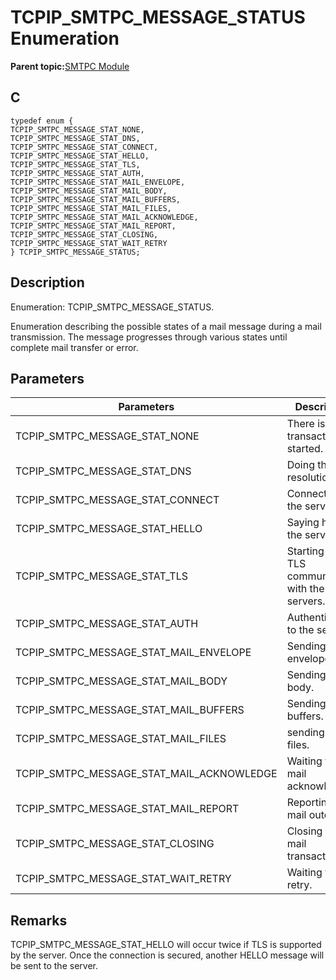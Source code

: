 # TCPIP\_SMTPC\_MESSAGE\_STATUS Enumeration

**Parent topic:**[SMTPC Module](GUID-1477C704-4A26-476C-8E70-7514FAF123F4.md)

## C

```
typedef enum {
TCPIP_SMTPC_MESSAGE_STAT_NONE,
TCPIP_SMTPC_MESSAGE_STAT_DNS,
TCPIP_SMTPC_MESSAGE_STAT_CONNECT,
TCPIP_SMTPC_MESSAGE_STAT_HELLO,
TCPIP_SMTPC_MESSAGE_STAT_TLS,
TCPIP_SMTPC_MESSAGE_STAT_AUTH,
TCPIP_SMTPC_MESSAGE_STAT_MAIL_ENVELOPE,
TCPIP_SMTPC_MESSAGE_STAT_MAIL_BODY,
TCPIP_SMTPC_MESSAGE_STAT_MAIL_BUFFERS,
TCPIP_SMTPC_MESSAGE_STAT_MAIL_FILES,
TCPIP_SMTPC_MESSAGE_STAT_MAIL_ACKNOWLEDGE,
TCPIP_SMTPC_MESSAGE_STAT_MAIL_REPORT,
TCPIP_SMTPC_MESSAGE_STAT_CLOSING,
TCPIP_SMTPC_MESSAGE_STAT_WAIT_RETRY
} TCPIP_SMTPC_MESSAGE_STATUS;
```

## Description

Enumeration: TCPIP\_SMTPC\_MESSAGE\_STATUS.

Enumeration describing the possible states of a mail message during a mail transmission. The message progresses through various states until complete mail transfer or error.

## Parameters

|Parameters|Description|
|----------|-----------|
|TCPIP\_SMTPC\_MESSAGE\_STAT\_NONE|There is no transaction started.|
|TCPIP\_SMTPC\_MESSAGE\_STAT\_DNS|Doing the DNS resolution.|
|TCPIP\_SMTPC\_MESSAGE\_STAT\_CONNECT|Connecting to the server.|
|TCPIP\_SMTPC\_MESSAGE\_STAT\_HELLO|Saying hello to the server.|
|TCPIP\_SMTPC\_MESSAGE\_STAT\_TLS|Starting the TLS communication with the servers.|
|TCPIP\_SMTPC\_MESSAGE\_STAT\_AUTH|Authenticating to the server.|
|TCPIP\_SMTPC\_MESSAGE\_STAT\_MAIL\_ENVELOPE|Sending mail envelope.|
|TCPIP\_SMTPC\_MESSAGE\_STAT\_MAIL\_BODY|Sending mail body.|
|TCPIP\_SMTPC\_MESSAGE\_STAT\_MAIL\_BUFFERS|Sending mail buffers.|
|TCPIP\_SMTPC\_MESSAGE\_STAT\_MAIL\_FILES|sending mail files.|
|TCPIP\_SMTPC\_MESSAGE\_STAT\_MAIL\_ACKNOWLEDGE|Waiting for the mail acknowledge.|
|TCPIP\_SMTPC\_MESSAGE\_STAT\_MAIL\_REPORT|Reporting the mail outcome.|
|TCPIP\_SMTPC\_MESSAGE\_STAT\_CLOSING|Closing the mail transaction.|
|TCPIP\_SMTPC\_MESSAGE\_STAT\_WAIT\_RETRY|Waiting for a retry.|

## Remarks

TCPIP\_SMTPC\_MESSAGE\_STAT\_HELLO will occur twice if TLS is supported by the server. Once the connection is secured, another HELLO message will be sent to the server.

